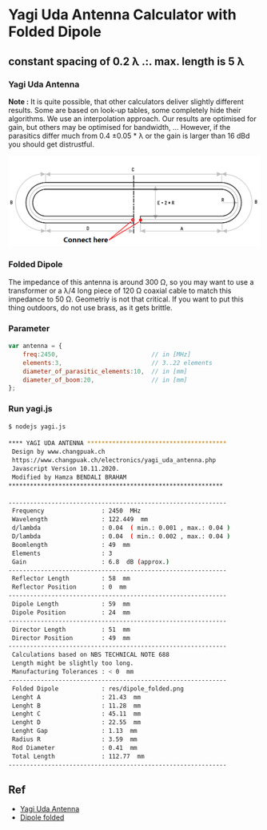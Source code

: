 # Yagi Uda Antenna Calculator with Folded Dipole
## constant spacing of 0.2 λ .:. max. length is 5 λ

### Yagi Uda Antenna
**Note :** It is quite possible, that other calculators deliver slightly different results. Some are based on look-up tables, some completely hide their algorithms. We use an interpolation approach. Our results are optimised for gain, but others may be optimised for bandwidth, ... However, if the parasitics differ much from 0.4 ±0.05 * λ or the gain is larger than 16 dBd you should get distrustful.

![alt](res/dipole_folded.png)

### Folded Dipole
The impedance of this antenna is around 300 Ω, so you may want to use a transformer or a λ/4 long piece of 120 Ω coaxial cable to match this impedance to 50 Ω. Geometriy is not that critical. If you want to put this thing outdoors, do not use brass, as it gets brittle.

### Parameter
```js
var antenna = {
    freq:2450,                          // in [MHz]
    elements:3,                         // 3..22 elements
    diameter_of_parasitic_elements:10,  // in [mm]
    diameter_of_boom:20,                // in [mm]
};
```

### Run yagi.js
```bash
$ nodejs yagi.js

**** YAGI UDA ANTENNA ***************************************
 Design by www.changpuak.ch
 https://www.changpuak.ch/electronics/yagi_uda_antenna.php
 Javascript Version 10.11.2020.
 Modified by Hamza BENDALI BRAHAM
************************************************************

-------------------------------------------------------------
 Frequency                : 2450  MHz
 Wavelength               : 122.449  mm
 d/lambda                 : 0.04  ( min.: 0.001 , max.: 0.04 )
 D/lambda                 : 0.04  ( min.: 0.002 , max.: 0.04 )
 Boomlength               : 49  mm
 Elements                 : 3
 Gain                     : 6.8  dB (approx.)
-------------------------------------------------------------
 Reflector Length         : 58  mm
 Reflector Position       : 0  mm
-------------------------------------------------------------
 Dipole Length            : 59  mm
 Dipole Position          : 24  mm
-------------------------------------------------------------
 Director Length          : 51  mm
 Director Position        : 49  mm
-------------------------------------------------------------
 Calculations based on NBS TECHNICAL NOTE 688
 Length might be slightly too long.
 Manufacturing Tolerances : < 0  mm
-------------------------------------------------------------
 Folded Dipole            : res/dipole_folded.png
 Lenght A                 : 21.43  mm
 Lenght B                 : 11.28  mm
 Lenght C                 : 45.11  mm
 Lenght D                 : 22.55  mm
 Lenght Gap               : 1.13  mm
 Radius R                 : 3.59  mm
 Rod Diameter             : 0.41  mm
 Total Length             : 112.77  mm
-------------------------------------------------------------
```


## Ref
- [Yagi Uda Antenna](https://www.changpuak.ch/electronics/yagi_uda_antenna.php)  
- [Dipole folded](https://www.changpuak.ch/electronics/Dipole_folded.php)  